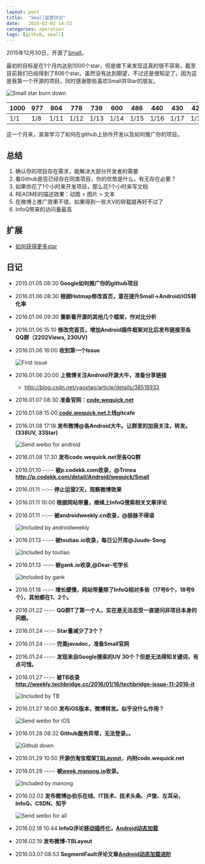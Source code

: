 ```yaml
---
layout: post
title:  "Small运营日记"
date:   2016-02-02 14:52
categories: operation
tags: [github, small]
---
```


2015年12月30日，开源了[Small][small]。 

最初的目标是在1个月内达到1000个star，但是做下来发现这真的很不容易，截至目前我们已经得到了806个star。虽然没有达到期望，不过还是很知足了。因为这是我第一个开源的项目。同时感谢那些喜欢Small并Star的朋友。

![Small star burn down][ssbd]

| 1000 | 977  | 804  | 778  | 739  | 600  | 486  | 440  | 430  | 424  | 405  | 382  | 369  | 356  | 346  | 343  | 337  | 328  | 319  | 264  | 217  | 194  |
| ---- | ---- | ---- | ---- | ---- | ---- | ---- | ---- | ---- | ---- | ---- | ---- | ---- | ---- | ---- | ---- | ---- | ---- | ---- | ---- | ---- | ---- |
| 1/1  | 1/8  | 1/11 | 1/12 | 1/13 | 1/14 | 1/15 | 1/16 | 1/17 | 1/18 | 1/19 | 1/20 | 1/21 | 1/22 | 1/23 | 1/24 | 1/25 | 1/26 | 1/27 | 1/28 | 1/31 | 2/1  |

这一个月来，渐渐学习了如何在github上协作开发以及如何推广你的项目。

## 总结

1. 确认你的项目存在需求，能解决大部分开发者的需要
2. 看Github是否已经存在同类项目，你的优势是什么，有无存在必要？
3. 如果你花了1个小时来开发项目，那么花1个小时来写文档
4. README的描述效果：动图 > 图片 > 文本
5. 在微博上推广效果不错，如果得到一些大V的转载就再好不过了
6. InfoQ带来的访问量最高

## 扩展

* [如何获得更多star][how-to-get-stars]

## 日记

- 2015.01.05 08:30 **Google如何推广你的github项目**
- 2016.01.06 08:30 **根据Hotmap修改首页，意在提升Small->Android/iOS转化率**
- 2016.01.06 09:30 **重新看开源的其他几个框架，作对比分析**
- 2016.01.06 15:10 **修改完首页，增加Android插件框架对比后发布链接至各QQ群（2202Views, 230UV)**
- 2016.01.06 16:00 **收到第一个Issue**

    ![First issue][first-issue]

- 2016.01.06 20:00 **上微博关注Android开源大牛，准备分享链接**
    - http://blog.csdn.net/yaoxtao/article/details/38518933
- 2016.01.07 08:30 **准备官网：[code.wequick.net][wequick]**
- 2016.01.08 15:00 **[code.wequick.net][wequick]上线gitcafe**
    
- 2016.01.08 17:18 **发布微博@各Android大牛。让群里的加我关注，转发。(338UV, 33Star)**
    
    ![Send weibo for android][wb-android]

- 2016.01.08 17:30 **发布code.wequick.net至各QQ群**
- 2016.01.10 --:-- **被p.codekk.com收录，@Trinea http://p.codekk.com/detail/Android/wequick/Small**
- 2016.01.11 --:-- **停止运营2天，观察微博效果**
- 2016.01.11 10:00 **根据网站带量，继续上InfoQ搜索相关文章评论**
- 2016.01.11 --:-- **被androidweekly.cn收录，@脉脉不得语**

    ![Included by androidweekly][ic-aw]

- 2016.01.13 --:-- **被toutiao.io收录，每日公开库@Juude-Song**

    ![Included by toutiao][ic-toutiao]

- 2016.01.13 --:-- **被gank.io收录,@Dear-宅学长**

    ![Included by gank][ic-gank]

- 2016.01.18 --:-- **增长缓慢，网站带量除了InfoQ相对多些（17号6个，18号9个），其他都在1、2个。**
- 2016.01.22 --:-- **QQ群T了第一个人，实在是无法忍受一直提问非项目本身的问题。**
- 2016.01.24 --:-- **Star量减少了3个？**
- 2016.01.24 --:-- **完善javadoc，准备Small官网**
- 2016.01.24 --:-- **发现来自Google搜索的UV 30个？但是无法得知关键词，有点可惜。**
- 2016.01.27 --:-- **被TB收录 http://weekly.techbridge.cc/2016/01/16/techbridge-issue-11-2016-it**

    ![Included by TB][ic-tb]

- 2016.01.27 18:00 **发布iOS版本，微博转发。似乎没什么作用？**
    
    ![Send weibo for iOS][wb-ios]

- 2016.01.28 08:32 **Github服务异常，无法登录。。**

    ![Github down][github-down]

- 2016.01.29 10:50 **开源仿淘宝框架[TBLayout](https://github.com/galenlin/TBLayout)，内附code.wequick.net**
- 2016.01.29 --:-- **被[week.manong.io](http://weekly.manong.io/issues/103)收录。**

    ![Included by manong][ic-manong]

- 2016.02.02 **发布微博@伯乐在线、IT技术、技术头条、卢俊、左耳朵，InfoQ、CSDN、知乎**
    
    ![Send weibo for all][wb-all]

- 2016.02.18 10:44 **InfoQ评论[移动插件化](http://www.infoq.com/cn/presentations/embrace-integration-of-multi-person-team-and-multi-service-line)，[Android动态加载](http://www.infoq.com/cn/articles/android-dynamic-loading)**
- 2016.02.19 **发布微博-TBLayout**

- 2016.03.07 08:53 **SegmentFault评论文章[Android动态加载进阶](https://segmentfault.com/a/1190000004062972)**




[how-to-get-stars]: https://medium.com/@cwRichardKim/how-to-get-hundreds-of-stars-on-your-github-project-345b065e20a2#.on3e1g5x2
[wequick]: http://code.wequick.net
[first-issue]: /images/small-diary-first-issue.png
[github-down]: /images/small-diary-github-down.png
[ic-tb]: /images/small-diary-included-techbridge.jpg
[ic-toutiao]: /images/small-diary-included-toutiao-io.png
[ic-gank]: /images/small-diary-included-gank-io.png
[ic-aw]: /images/small-diary-included-androidweekly.png
[ic-manong]: /images/small-diary-included-manong.png
[wb-ios]: /images/small-diary-weibo-ios.png
[wb-android]: /images/small-diary-weibo-android.png
[wb-all]: /images/small-diary-weibo-all.png
[small]: https://github.com/wequick/Small
[ssbd]: /images/small-star-burn-down.png